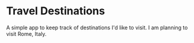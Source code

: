 # Travel Destinations

A simple app to keep track of destinations I'd like to visit.
I am planning to visit Rome, Italy.